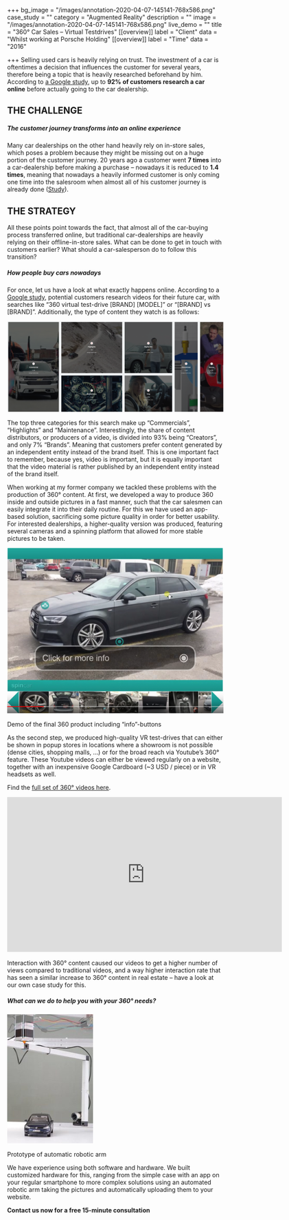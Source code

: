 +++
bg_image = "/images/annotation-2020-04-07-145141-768x586.png"
case_study = ""
category = "Augmented Reality"
description = ""
image = "/images/annotation-2020-04-07-145141-768x586.png"
live_demo = ""
title = "360° Car Sales – Virtual Testdrives"
[[overview]]
label = "Client"
data = "Whilst working at Porsche Holding"
[[overview]]
label = "Time"
data = "2016"

+++
Selling used cars is heavily relying on trust. The investment of a car is oftentimes a decision that influences the customer for several years, therefore being a topic that is heavily researched beforehand by him. According to [a Google study](https://www.thinkwithgoogle.com/feature/the-future-of-car-buying/), up to **92% of customers research a car online** before actually going to the car dealership.

## THE CHALLENGE

##### The customer journey transforms into an online experience

Many car dealerships on the other hand heavily rely on in-store sales, which poses a problem because they might be missing out on a huge portion of the customer journey. 20 years ago a customer went **7 times** into a car-dealership before making a purchase – nowadays it is reduced to **1.4 times**, meaning that nowadays a heavily informed customer is only coming one time into the salesroom when almost all of his customer journey is already done ([Study](https://www2.deloitte.com/content/dam/Deloitte/ca/Documents/consumer-business/ca-2018-Global-Automation-Consumer-Study-AODA.pdf)).

## THE STRATEGY

All these points point towards the fact, that almost all of the car-buying process transferred online, but traditional car-dealerships are heavily relying on their offline-in-store sales. What can be done to get in touch with customers earlier? What should a car-salesperson do to follow this transition?

##### How people buy cars nowadays

For once, let us have a look at what exactly happens online. According to a [Google study](https://www.thinkwithgoogle.com/feature/the-future-of-car-buying/), potential customers research videos for their future car, with searches like “360 virtual test-drive \[BRAND\] \[MODEL\]” or “\[BRAND\] vs \[BRAND\]”. Additionally, the type of content they watch is as follows:

![](/images/annotation-2020-04-07-145624.png)

The top three categories for this search make up “Commercials”, “Highlights” and “Maintenance”. Interestingly, the share of content distributors, or producers of a video, is divided into 93% being “Creators”, and only 7% “Brands”. Meaning that customers prefer content generated by an independent entity instead of the brand itself. This is one important fact to remember, because yes, video is important, but it is equally important that the video material is rather published by an independent entity instead of the brand itself.

When working at my former company we tackled these problems with the production of 360° content. At first, we developed a way to produce 360 inside and outside pictures in a fast manner, such that the car salesmen can easily integrate it into their daily routine. For this we have used an app-based solution, sacrificing some picture quality in order for better usability. For interested dealerships, a higher-quality version was produced, featuring several cameras and a spinning platform that allowed for more stable pictures to be taken.

![](/images/annotation-2020-04-07-145141-768x586.png)

Demo of the final 360 product including “info”-buttons

As the second step, we produced high-quality VR test-drives that can either be shown in popup stores in locations where a showroom is not possible (dense cities, shopping malls, …) or for the broad reach via Youtube’s 360° feature. These Youtube videos can either be viewed regularly on a website, together with an inexpensive Google Cardboard (\~3 USD / piece) or in VR headsets as well.

Find the [full set of 360° videos here](https://www.youtube.com/channel/UCIHzi18TuMjmj54YNvDuFbQ/playlists).

<iframe width="640" height="360" src="https://www.youtube.com/embed/dGO_7IgpzrY" frameborder="0" allow="accelerometer; autoplay; encrypted-media; gyroscope; picture-in-picture" allowfullscreen></iframe>

Interaction with 360° content caused our videos to get a higher number of views compared to traditional videos, and a way higher interaction rate that has seen a similar increase to 360° content in real estate – have a look at our own case study for this.

##### What can we do to help you with your 360° needs?

![](/images/img-20160517-wa0034-200x300.jpg)

Prototype of automatic robotic arm

We have experience using both software and hardware. We built customized hardware for this, ranging from the simple case with an app on your regular smartphone to more complex solutions using an automated robotic arm taking the pictures and automatically uploading them to your website.

**Contact us now for a free 15-minute consultation**
